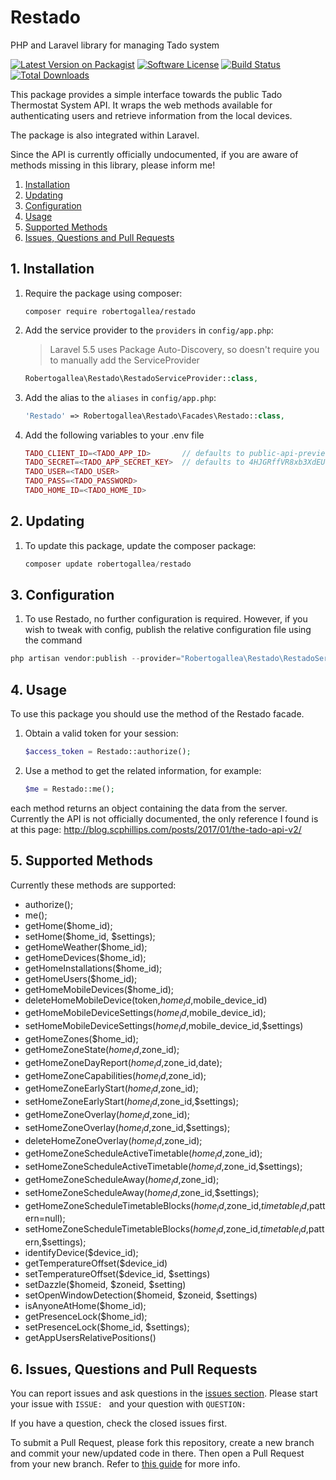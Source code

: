 # Restado
PHP and Laravel library for managing Tado system

[![Latest Version on Packagist](https://img.shields.io/packagist/v/robertogallea/restado.svg?style=flat-square)](https://packagist.org/packages/robertogallea/restado)
[![Software License](https://img.shields.io/badge/license-MIT-brightgreen.svg?style=flat-square)](LICENSE.md)
[![Build Status](https://img.shields.io/travis/jeroennoten/Laravel-AdminLTE/master.svg?style=flat-square)](https://travis-ci.org/jeroennoten/Laravel-AdminLTE)
[![Total Downloads](https://img.shields.io/packagist/dt/robertogallea/restado.svg?style=flat-square)](https://packagist.org/packages/robertogallea/restado)


This package provides a simple interface towards the public Tado Thermostat System API. It wraps the web methods available for authenticating users and retrieve information from the local devices. 

The package is also integrated within Laravel.

Since the API is currently officially undocumented, if you are aware of methods missing in this library, please inform me!


 1. [Installation](#1-installation)
 2. [Updating](#2-updating)
 3. [Configuration](#3-configuration)
 4. [Usage](#4-usage)
 5. [Supported Methods](#5-supported-methods)
 6. [Issues, Questions and Pull Requests](#6-issues-questions-and-pull-requests)
 
 ## 1. Installation
 
 1. Require the package using composer:
 
     ```
     composer require robertogallea/restado
     ```
     
2. Add the service provider to the `providers` in `config/app.php`:

    > Laravel 5.5 uses Package Auto-Discovery, so doesn't require you to manually add the ServiceProvider

    ```php
    Robertogallea\Restado\RestadoServiceProvider::class,
    ```     
    
3. Add the alias to the `aliases` in `config/app.php`:
    
    ```php
    'Restado' => Robertogallea\Restado\Facades\Restado::class,    
    ```
    
4. Add the following variables to your .env file
    ```php
    TADO_CLIENT_ID=<TADO_APP_ID>       // defaults to public-api-preview
    TADO_SECRET=<TADO_APP_SECRET_KEY>  // defaults to 4HJGRffVR8xb3XdEUQpjgZ1VplJi6Xgw                                                      
    TADO_USER=<TADO_USER>
    TADO_PASS=<TADO_PASSWORD>
    TADO_HOME_ID=<TADO_HOME_ID>
    ```
    
    
## 2. Updating

1. To update this package,  update the composer package:

    ```php
    composer update robertogallea/restado
    ```    
    
## 3. Configuration
    
1. To use Restado, no further configuration is required. However, if you wish to tweak with config, publish the relative
 configuration file using the command

```php
php artisan vendor:publish --provider="Robertogallea\Restado\RestadoServiceProvider" --tag=config
```
    
## 4. Usage    
To use this package you should use the method of the Restado facade. 

1. Obtain a valid token for your session:

    ```php
    $access_token = Restado::authorize();
    ``` 
    
2. Use a method to get the related information, for example:
    
    ```php
    $me = Restado::me();
    ```     
    
each method returns an object containing the data from the server. Currently the API is not officially documented, the only reference I found is at this page: http://blog.scphillips.com/posts/2017/01/the-tado-api-v2/

 
## 5. Supported Methods
Currently these methods are supported:
- authorize();
- me();
- getHome($home_id);
- setHome($home_id, $settings);
- getHomeWeather($home_id);
- getHomeDevices($home_id);
- getHomeInstallations($home_id);
- getHomeUsers($home_id);
- getHomeMobileDevices($home_id);
- deleteHomeMobileDevice(token,$home_id,$mobile_device_id)
- getHomeMobileDeviceSettings($home_id,$mobile_device_id);
- setHomeMobileDeviceSettings($home_id,$mobile_device_id,$settings)
- getHomeZones($home_id);
- getHomeZoneState($home_id,$zone_id);
- getHomeZoneDayReport($home_id,$zone_id,date);
- getHomeZoneCapabilities($home_id,$zone_id);
- getHomeZoneEarlyStart($home_id,$zone_id);
- setHomeZoneEarlyStart($home_id,$zone_id,$settings);
- getHomeZoneOverlay($home_id,$zone_id);
- setHomeZoneOverlay($home_id,$zone_id,$settings);
- deleteHomeZoneOverlay($home_id,$zone_id);
- getHomeZoneScheduleActiveTimetable($home_id,$zone_id);
- setHomeZoneScheduleActiveTimetable($home_id,$zone_id,$settings);
- getHomeZoneScheduleAway($home_id,$zone_id);
- setHomeZoneScheduleAway($home_id,$zone_id,$settings);
- getHomeZoneScheduleTimetableBlocks($home_id,$zone_id,$timetable_id,$pattern=null);
- setHomeZoneScheduleTimetableBlocks($home_id,$zone_id,$timetable_id,$pattern,$settings);
- identifyDevice($device_id);        
- getTemperatureOffset($device_id)
- setTemperatureOffset($device_id, $settings)
- setDazzle($homeid, $zoneid, $setting)
- setOpenWindowDetection($homeid, $zoneid, $settings)
- isAnyoneAtHome($home_id);
- getPresenceLock($home_id);
- setPresenceLock($home_id, $settings);
- getAppUsersRelativePositions()

## 6. Issues, Questions and Pull Requests

You can report issues and ask questions in the [issues section](https://github.com/robertogallea/restado/issues). Please start your issue with `ISSUE: ` and your question with `QUESTION: `

If you have a question, check the closed issues first.

To submit a Pull Request, please fork this repository, create a new branch and commit your new/updated code in there. Then open a Pull Request from your new branch. Refer to [this guide](https://help.github.com/articles/about-pull-requests/) for more info.

